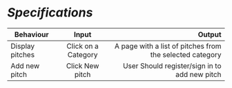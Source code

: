 # **_Specifications_**


|    **Behaviour**  | **Input**          | **Output**  |
| ------------- |:-------------:| -----:|
| Display pitches     | Click on a Category | A page with a list of pitches from the selected category |
| Add new pitch     |  Click New pitch	   |   User Should register/sign in to add new pitch          |

